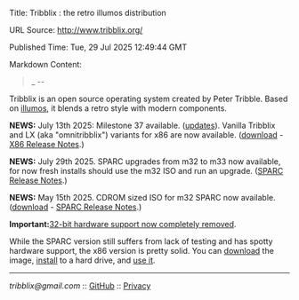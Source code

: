 Title: Tribblix : the retro illumos distribution

URL Source: http://www.tribblix.org/

Published Time: Tue, 29 Jul 2025 12:49:44 GMT

Markdown Content:
>_
--

Tribblix is an open source operating system created by Peter Tribble. Based on [illumos](https://www.illumos.org/), it blends a retro style with modern components.

**NEWS:** July 13th 2025: Milestone 37 available. ([updates](http://www.tribblix.org/Changes/changes-in-0m37.html)). Vanilla Tribblix and LX (aka "omnitribblix") variants for x86 are now available. ([download](http://www.tribblix.org/download.html) - [X86 Release Notes](http://www.tribblix.org/relnotes.html#m37-x86).)

**NEWS:** July 29th 2025. SPARC upgrades from m32 to m33 now available, for now fresh installs should use the m32 ISO and run an upgrade. ([SPARC Release Notes](http://www.tribblix.org/relnotes.html#m33-sparc).)

**NEWS:** May 15th 2025. CDROM sized ISO for m32 SPARC now available. ([download](http://www.tribblix.org/download.html#sparc) - [SPARC Release Notes](http://www.tribblix.org/relnotes.html#m32-sparc).)

**Important:**[32-bit hardware support now completely removed](http://www.tribblix.org/32bit.html).

While the SPARC version still suffers from lack of testing and has spotty hardware support, the x86 version is pretty solid. You can [download](http://www.tribblix.org/download.html) the image, [install](http://www.tribblix.org/install.html) to a hard drive, and [use it](http://www.tribblix.org/use.html).

* * *

_tribblix@gmail.com_ :: [GitHub](https://github.com/tribblix) :: [Privacy](http://www.tribblix.org/privacy.html)
